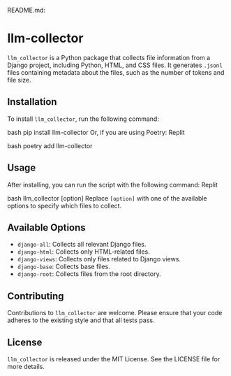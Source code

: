 README.md:
# llm-collector

`llm_collector` is a Python package that collects file information from a Django project, including Python, HTML, and CSS files. It generates `.jsonl` files containing metadata about the files, such as the number of tokens and file size.

## Installation

To install `llm_collector`, run the following command:

bash pip install llm-collector
Or, if you are using Poetry:
Replit

bash poetry add llm-collector
## Usage

After installing, you can run the script with the following command:
Replit

bash llm_collector [option]
Replace `[option]` with one of the available options to specify which files to collect.

## Available Options

- `django-all`: Collects all relevant Django files.
- `django-html`: Collects only HTML-related files.
- `django-views`: Collects only files related to Django views.
- `django-base`: Collects base files.
- `django-root`: Collects files from the root directory.

## Contributing

Contributions to `llm_collector` are welcome. Please ensure that your code adheres to the existing style and that all tests pass.

## License

`llm_collector` is released under the MIT License. See the LICENSE file for more details.
